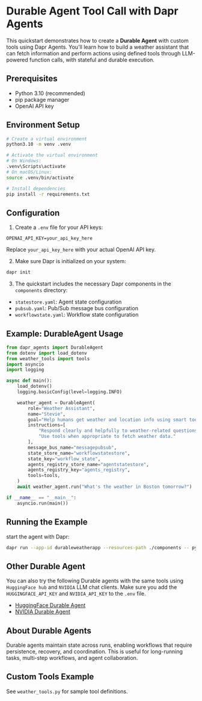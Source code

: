 # Durable Agent Tool Call with Dapr Agents

This quickstart demonstrates how to create a **Durable Agent** with custom tools using Dapr Agents. You'll learn how to build a weather assistant that can fetch information and perform actions using defined tools through LLM-powered function calls, with stateful and durable execution.

## Prerequisites

- Python 3.10 (recommended)
- pip package manager
- OpenAI API key

## Environment Setup

```bash
# Create a virtual environment
python3.10 -m venv .venv

# Activate the virtual environment 
# On Windows:
.venv\Scripts\activate
# On macOS/Linux:
source .venv/bin/activate

# Install dependencies
pip install -r requirements.txt
```

## Configuration

1. Create a `.env` file for your API keys:

```env
OPENAI_API_KEY=your_api_key_here
```
Replace `your_api_key_here` with your actual OpenAI API key.

2. Make sure Dapr is initialized on your system:

```bash
dapr init
```

3. The quickstart includes the necessary Dapr components in the `components` directory:

- `statestore.yaml`: Agent state configuration
- `pubsub.yaml`: Pub/Sub message bus configuration
- `workflowstate.yaml`: Workflow state configuration

## Example: DurableAgent Usage

```python
from dapr_agents import DurableAgent
from dotenv import load_dotenv
from weather_tools import tools
import asyncio
import logging

async def main():
    load_dotenv()
    logging.basicConfig(level=logging.INFO)

    weather_agent = DurableAgent(
        role="Weather Assistant",
        name="Stevie",
        goal="Help humans get weather and location info using smart tools.",
        instructions=[
            "Respond clearly and helpfully to weather-related questions.",
            "Use tools when appropriate to fetch weather data."
        ],
        message_bus_name="messagepubsub",
        state_store_name="workflowstatestore",
        state_key="workflow_state",
        agents_registry_store_name="agentstatestore",
        agents_registry_key="agents_registry",
        tools=tools,
    )
    await weather_agent.run("What's the weather in Boston tomorrow?")

if __name__ == "__main__":
    asyncio.run(main())
```

## Running the Example

start the agent with Dapr:

```bash
dapr run --app-id durableweatherapp --resources-path ./components -- python durable_weather_agent.py
```

## Other Durable Agent
You can also try the following Durable agents with the same tools using `HuggingFace hub` and `NVIDIA` LLM chat clients. Make sure you add the `HUGGINGFACE_API_KEY` and `NVIDIA_API_KEY` to the `.env` file.
- [HuggingFace Durable Agent](./durable_weather_agent_hf.py)
- [NVIDIA Durable Agent](./durable_weather_agent_nv.py)

## About Durable Agents

Durable agents maintain state across runs, enabling workflows that require persistence, recovery, and coordination. This is useful for long-running tasks, multi-step workflows, and agent collaboration.

## Custom Tools Example

See `weather_tools.py` for sample tool definitions.
